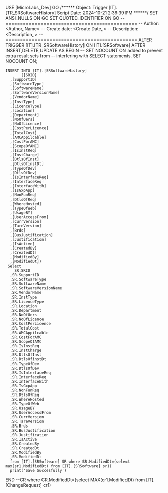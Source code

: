 USE [MicroLabs_Dev]
GO
/****** Object:  Trigger [IT].[TR_SRSoftwareHistory]    Script Date: 2024-10-21 2:36:39 PM ******/
SET ANSI_NULLS ON
GO
SET QUOTED_IDENTIFIER ON
GO
-- =============================================
-- Author:		<Author,,Name>
-- Create date: <Create Date,,>
-- Description:	<Description,,>
-- =============================================
ALTER TRIGGER [IT].[TR_SRSoftwareHistory]
ON  [IT].[SRSoftware]
   AFTER INSERT,DELETE,UPDATE
AS 
BEGIN
	-- SET NOCOUNT ON added to prevent extra result sets from
	-- interfering with SELECT statements.
	SET NOCOUNT ON;
	 

	INSERT INTO [IT].[SRSoftwareHistory]
           ([SRID]
      ,[SupportID]
      ,[SoftwareType]
      ,[SoftwareName]
      ,[SoftwareVersionName]
      ,[VendorName]
      ,[InstType]
      ,[LicenceType]
      ,[Location]
      ,[Department]
      ,[NoOfUers]
      ,[NoOfLicence]
      ,[CostPerLicence]
      ,[TotalCost]
      ,[AMCAppilcable]
      ,[CostForAMC]
      ,[ScopeOfAMC]
      ,[IsInstReq]
      ,[InstCharge]
      ,[DtlsOfInst]
      ,[DtlsOfinstDt]
      ,[TypeOfDev]
      ,[DtlsOfDev]
      ,[IsInterfaceReq]
      ,[InterfaceReq]
      ,[InterfaceWith]
      ,[IsGxpApp]
      ,[NonFunReq]
      ,[DtlsOfReq]
      ,[WhereHosted]
      ,[TypeOfWeb]
      ,[UsageBY]
      ,[UserAccessFrom]
      ,[CurrVersion]
      ,[TareVersion]
      ,[Brds]
      ,[BusJustification]
      ,[Justification]
      ,[IsActive]
      ,[CreatedBy]
      ,[CreatedDt]
      ,[ModifiedBy]
      ,[ModifiedDt])
     Select
		SR.SRID
      ,SR.SupportID
      ,SR.SoftwareType
      ,SR.SoftwareName
      ,SR.SoftwareVersionName
      ,SR.VendorName
      ,SR.InstType
      ,SR.LicenceType
      ,SR.Location
      ,SR.Department
      ,SR.NoOfUers
      ,SR.NoOfLicence
      ,SR.CostPerLicence
      ,SR.TotalCost
      ,SR.AMCAppilcable
      ,SR.CostForAMC
      ,SR.ScopeOfAMC
      ,SR.IsInstReq
      ,SR.InstCharge
      ,SR.DtlsOfInst
      ,SR.DtlsOfinstDt
      ,SR.TypeOfDev
      ,SR.DtlsOfDev
      ,SR.IsInterfaceReq
      ,SR.InterfaceReq
      ,SR.InterfaceWith
      ,SR.IsGxpApp
      ,SR.NonFunReq
      ,SR.DtlsOfReq
      ,SR.WhereHosted
      ,SR.TypeOfWeb
      ,SR.UsageBY
      ,SR.UserAccessFrom
      ,SR.CurrVersion
      ,SR.TareVersion
      ,SR.Brds
      ,SR.BusJustification
      ,SR.Justification
      ,SR.IsActive
      ,SR.CreatedBy
      ,SR.CreatedDt
      ,SR.ModifiedBy
      ,SR.ModifiedDt 
	  from [IT].[SRSoftware] SR where SR.ModifiedDt=(select max(sr1.ModifiedDt) from [IT].[SRSoftware] sr1)
	  print('Save Succesfully')
END
--CR where CR.ModifiedDt=(select MAX(cr1.ModifiedDt) from [IT].[ChangeRequest] cr1)
